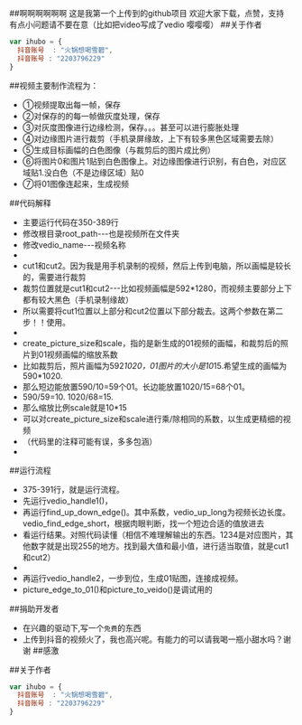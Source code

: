 ##啊啊啊啊啊啊
这是我第一个上传到的github项目
欢迎大家下载，点赞，支持
有点小问题请不要在意（比如把video写成了vedio   嘤嘤嘤）
##关于作者

```javascript
var ihubo = {
  抖音账号  : "火锅想喝雪碧",
  抖音账号 : "2203796229"
}
```
##视频主要制作流程为：
* ①视频提取出每一帧，保存
* ②对保存的的每一帧做灰度处理，保存
* ③对灰度图像进行边缘检测，保存。。。甚至可以进行膨胀处理
* ④对边缘图片进行裁剪（手机录屏缘故，上下有较多黑色区域需要去除）
* ⑤生成目标画幅的白色图像（与裁剪后的图片成比例）
* ⑥将图片0和图片1贴到白色图像上。对边缘图像进行识别，有白色，对应区域贴1.没白色（不是边缘区域）贴0
* ⑦将01图像连起来，生成视频

##代码解释
* 主要运行代码在350-389行
* 修改根目录root_path---也是视频所在文件夹
* 修改vedio_name---视频名称
* 
* cut1和cut2。因为我是用手机录制的视频，然后上传到电脑，所以画幅是较长的，需要进行裁剪
* 裁剪位置就是cut1和cut2---比如视频画幅是592*1280，而视频主要部分上下都有较大黑色（手机录制缘故）
* 所以需要将cut1位置以上部分和cut2位置以下部分裁去。这两个参数在第二步！！使用。
* 
* create_picture_size和scale，指的是新生成的01视频的画幅，和裁剪后的照片到01视频画幅的缩放系数
* 比如裁剪后，照片画幅为592*1020，01图片的大小是10*15.希望生成的画幅为590*1020.
* 那么短边能放置590/10=59个01。长边能放置1020/15=68个01。
* 590/59=10.    1020/68=15.
* 那么缩放比例scale就是10*15
* 可以对create_picture_size和scale进行乘/除相同的系数，以生成更精细的视频
* （代码里的注释可能有误，多多包涵）
* 
##运行流程
* 375-391行，就是运行流程。
* 先运行vedio_handle1()，
* 再运行find_up_down_edge()。其中系数，vedio_up_long为视频长边长度。vedio_find_edge_short，根据肉眼判断，找一个短边合适的值放进去
* 看运行结果。对照代码读懂（相信不难理解输出的东西。1234是对应图片，其他数字就是出现255的地方。找到最大值和最小值，进行适当取值，就是cut1和cut2）
* 
* 再运行vedio_handle2，一步到位，生成01贴图，连接成视频。
* picture_edge_to_01()和picture_to_veido()是调试用的


##捐助开发者
* 在兴趣的驱动下,写一个`免费`的东西
* 上传到抖音的视频火了，我也高兴呢。有能力的可以请我喝一瓶小甜水吗？谢谢
##感激

##关于作者

```javascript
var ihubo = {
  抖音账号  : "火锅想喝雪碧",
  抖音账号 : "2203796229"
}
```
